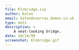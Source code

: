 ```yaml
---
file: Klnbridge.zip
author: Kalen
email: kalen@cearras.demon.co.uk
type: mots
description: >
    A neat-looking bridge.
date: 10/24/99
screenshot: Klnbridge.gif
---
```

